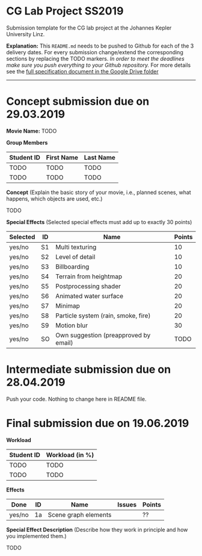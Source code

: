 # CG Lab Project SS2019
Submission template for the CG lab project at the Johannes Kepler University Linz.

**Explanation:**
This `README.md` needs to be pushed to Github for each of the 3 delivery dates.
For every submission change/extend the corresponding sections by replacing the TODO markers.
*In order to meet the deadlines make sure you push everything to your Github repository.*
For more details see the [full specification document in the Google Drive folder](https://www.cg.jku.at/teaching/computergraphics/lab)

---

# Concept submission due on 29.03.2019

**Movie Name:** 
TODO

**Group Members**

| Student ID    | First Name  | Last Name      |
| --------------|-------------|----------------|
| TODO          | TODO        | TODO           |
| TODO          | TODO        | TODO           |

**Concept** (Explain the basic story of your movie, i.e., planned scenes, what happens, which objects are used, etc.)

TODO

**Special Effects** (Selected special effects must add up to exactly 30 points)

| Selected | ID | Name                                  | Points |
|----------|----|---------------------------------------|--------|
| yes/no   | S1 | Multi texturing                       | 10     |  
| yes/no   | S2 | Level of detail                       | 10     |
| yes/no   | S3 | Billboarding                          | 10     |
| yes/no   | S4 | Terrain from heightmap                | 20     |
| yes/no   | S5 | Postprocessing shader                 | 20     |
| yes/no   | S6 | Animated water surface                | 20     |
| yes/no   | S7 | Minimap                               | 20     |
| yes/no   | S8 | Particle system (rain, smoke, fire)   | 20     |
| yes/no   | S9 | Motion blur                           | 30     |
| yes/no   | SO | Own suggestion (preapproved by email) | TODO   |


# Intermediate submission due on 28.04.2019
Push your code. Nothing to change here in README file.


# Final submission due on 19.06.2019


**Workload**

| Student ID     | Workload (in %) |
| ---------------|-----------------|
| TODO           | TODO            |
| TODO           | TODO            |

**Effects**

| Done   | ID | Name                    | Issues | Points |
|--------|----|-------------------------|--------|--------|
| yes/no | 1a | Scene graph elements    |        | ??     |

**Special Effect Description** (Describe how they work in principle and how you implemented them.)

TODO



